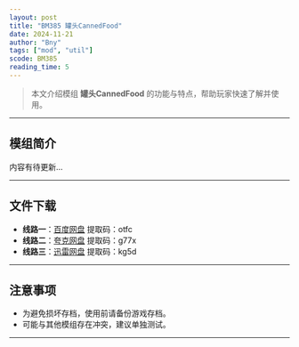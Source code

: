 ```yaml
---
layout: post
title: "BM385 罐头CannedFood"
date: 2024-11-21
author: "Bny"
tags: ["mod", "util"]
scode: BM385
reading_time: 5
---
```


> 本文介绍模组 **罐头CannedFood** 的功能与特点，帮助玩家快速了解并使用。

---

## 模组简介

内容有待更新...

---


## 文件下载
- **线路一**：[百度网盘](https://pan.baidu.com/s/13rRpPaJfvjjMLta9zk0HGA?pwd=otfc)  提取码：otfc  
- **线路二**：[夸克网盘](https://pan.quark.cn/s/6fa8f41942aa?pwd=g77x)  提取码：g77x  
- **线路三**：[迅雷网盘](https://pan.xunlei.com/s/VOCCbXTbqAcAIIak7HP7nwHxA1?pwd=kg5d)  提取码：kg5d  

---

## 注意事项
- 为避免损坏存档，使用前请备份游戏存档。
- 可能与其他模组存在冲突，建议单独测试。

---

